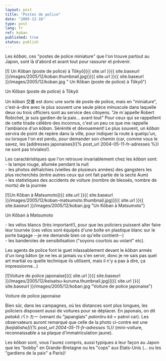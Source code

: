 ```yaml
---
layout: post
title: "Postes de police"
date: "2005-12-16"
type: post
lang: fr
ref: koban
published: true
status: publish
---
```




Les _kôban_, ces "postes de police miniature" que l'on trouve partout au Japon, sont là d'abord et avant tout pour rassurer et prévenir.

 

[![ Un Kôban (poste de police) à Tôkyô]({{ site.url }}{{ site.baseurl }}/images/2005/12/koban.thumbnail.jpg)]({{ site.url }}{{ site.baseurl }}/images/2005/12/koban.jpg " Un Kôban (poste de police) à Tôkyô")

Un Kôban (poste de police) à Tôkyô

Un _kôban_ 交番 est donc une sorte de poste de police, mais en "miniature", c'est-à-dire avec le plus souvent une seule pièce minuscule dans laquelle deux ou trois officiers sont au service des citoyens. "Je m´appelle Robert Robichet, je suis gardien de la paix... avant tout" Pour ceux qui se rappellent de cette tirade célèbre des inconnus, c'est un peu ce que me rappelle l'ambiance d'un _kôban_. Sérénité et dévouement! Le plus souvent, un _kôban_ servira de point de repère dans la ville, pour indiquer la route à quelqu'un, ou lorsque l'on est perdu, pour demander son chemin (car, comme vous le savez, les [addresses japonaises]({% post_url 2004-05-11-fr-adresses %}) ne sont pas triviales!).

Les caractéristiques que l'on retrouve invariablement chez les _kôban_ sont:  
\- la lampe rouge, allumée pendant la nuit  
\- les photos défraîchies (vieilles de plusieurs années) des gangsters les plus recherchés (entre autres ceux qui ont fait partie de la secte Aum)  
\- les statistiques des accidents de voiture (nombre de blessés, nombre de morts) de la journée

[![Un Kôban à Matsumoto]({{ site.url }}{{ site.baseurl }}/images/2005/12/koban-matsumoto.thumbnail.jpg)]({{ site.url }}{{ site.baseurl }}/images/2005/12/koban.jpg "Un Kôban à Matsumoto")

Un Kôban à Matsumoto

\- les vélos blancs (très important!), pour que les policiers puissent aller faire leur tournée (ces vélos sont équipés d'une boîte en plastique blanc sur le porte bagage --je me demande bien ce qu'elle contient--)  
\- les banderoles de sensibilisation ("soyons courtois au volant" etc).

Les agents de police font le guet inlassablement devant le _kôban_ armés d'un long bâton (je ne les ai jamais vu s'en servir, donc je ne sais pas quel art martial ou quelle technique ils utilisent, mais il n'y a pas à dire, ça impressionne...)

[![Voiture de police japonaise]({{ site.url }}{{ site.baseurl }}/images/2005/12/keisatsu-kuruma.thumbnail.jpg)]({{ site.url }}{{ site.baseurl }}/images/2005/12/koban.jpg "Voiture de police japonaise")

Voiture de police japonaise

Bien sûr, dans les campagnes, où les distances sont plus longues, les policiers disposent aussi de voitures pour se déplacer. En japonais, on dit _patokâ_ パトカー (venant du "japanglais" _patorôru kâ_ = patrol car). Les observateurs auront remarqué que celle de la photo ci-contre est une _[keijidôsha]({% post_url 2004-05-11-fr-adresses %})_ (mini-voiture, reconnaissable a sa plaque d'immatriculation jaune).

Les _kôban_ sont, vous l'aurez compris, aussi typiques à leur façon au Japon que les "bobby" en Grande-Bretagne ou les "cops" aux Etats-Unis (... ou les "gardiens de la paix" a Paris)!


